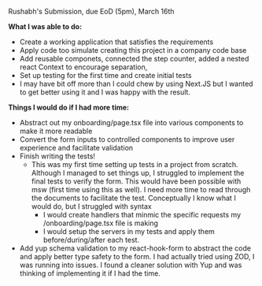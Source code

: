 Rushabh's Submission, due EoD (5pm), March 16th

**What I was able to do:**
- Create a working application that satisfies the requirements
- Apply code too simulate creating this project in a company code base
-   Add reusable componets, connected the step counter, added a nested react Context to encourage separation,
- Set up testing for the first time and create initial tests
- I may have bit off more than I could chew by using Next.JS but I wanted to get better using it and I was happy with the result.
  
**Things I would do if I had more time:**
- Abstract out my onboarding/page.tsx file into various components to make it more readable
- Convert the form inputs to controlled components to improve user experience and facilitate validation
- Finish writing the tests!
  - This was my first time setting up tests in a project from scratch. Although I managed to set things up, I struggled to implement the final tests to verify the form. This would have been possible with msw (first time using this as well). I need more time to read through the documents to facilitate the test. Conceptually I know what I would do, but I struggled with syntax
    - I would create handlers that minmic the specific requests my /onboarding/page.tsx file is making
    - I would setup the servers in my tests and apply them before/during/after each test.
- Add yup schema validation to my react-hook-form to abstract the code and apply better type safety to the form. I had actually tried using ZOD, I was running into issues. I found a cleaner solution with Yup and was thinking of implementing it if I had the time. 
